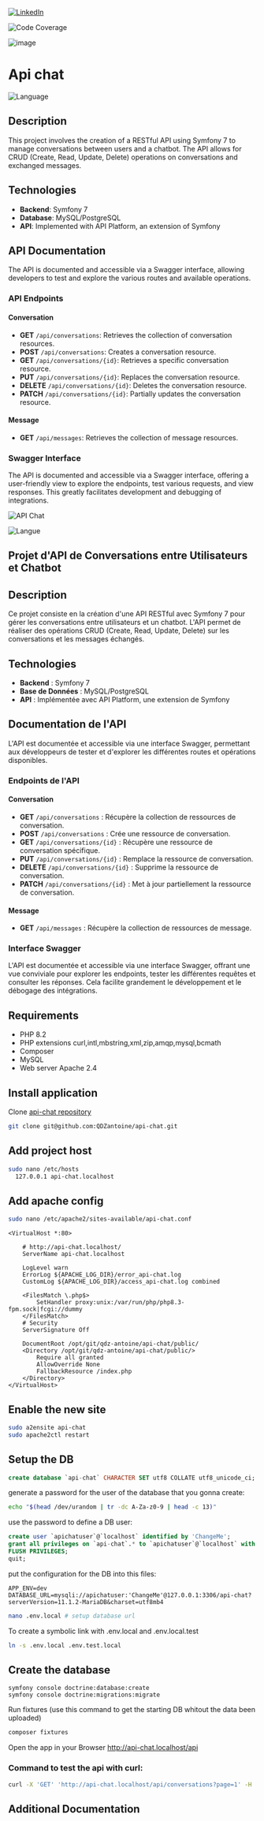 [![LinkedIn](https://img.shields.io/badge/LinkedIn-0077B5?style=for-the-badge&logo=linkedin&logoColor=white)](https://www.linkedin.com/in/antoinequendez/)


![Code Coverage](https://github.com/QDZantoine/api-chat/raw/main/.github/badges/coverage.svg)

![image]({https://img.shields.io/badge/Symfony-000000?style=for-the-badge&logo=Symfony&logoColor=white})



# Api chat



![Language](https://img.shields.io/badge/language-EN-green)

## Description

This project involves the creation of a RESTful API using Symfony 7 to manage conversations between users and a chatbot. The API allows for CRUD (Create, Read, Update, Delete) operations on conversations and exchanged messages.

## Technologies

- **Backend**: Symfony 7
- **Database**: MySQL/PostgreSQL
- **API**: Implemented with API Platform, an extension of Symfony

## API Documentation

The API is documented and accessible via a Swagger interface, allowing developers to test and explore the various routes and available operations.

### API Endpoints

#### Conversation

- **GET** `/api/conversations`: Retrieves the collection of conversation resources.
- **POST** `/api/conversations`: Creates a conversation resource.
- **GET** `/api/conversations/{id}`: Retrieves a specific conversation resource.
- **PUT** `/api/conversations/{id}`: Replaces the conversation resource.
- **DELETE** `/api/conversations/{id}`: Deletes the conversation resource.
- **PATCH** `/api/conversations/{id}`: Partially updates the conversation resource.

#### Message

- **GET** `/api/messages`: Retrieves the collection of message resources.

### Swagger Interface

The API is documented and accessible via a Swagger interface, offering a user-friendly view to explore the endpoints, test various requests, and view responses. This greatly facilitates development and debugging of integrations.

![API Chat](public/images/api-chat.png)




![Langue](https://img.shields.io/badge/langue-FR-blue)

 ## Projet d'API de Conversations entre Utilisateurs et Chatbot

## Description

Ce projet consiste en la création d'une API RESTful avec Symfony 7 pour gérer les conversations entre utilisateurs et un chatbot. L'API permet de réaliser des opérations CRUD (Create, Read, Update, Delete) sur les conversations et les messages échangés.

## Technologies

- **Backend** : Symfony 7
- **Base de Données** : MySQL/PostgreSQL
- **API** : Implémentée avec API Platform, une extension de Symfony

## Documentation de l'API

L'API est documentée et accessible via une interface Swagger, permettant aux développeurs de tester et d'explorer les différentes routes et opérations disponibles.

### Endpoints de l'API

#### Conversation

- **GET** `/api/conversations` : Récupère la collection de ressources de conversation.
- **POST** `/api/conversations` : Crée une ressource de conversation.
- **GET** `/api/conversations/{id}` : Récupère une ressource de conversation spécifique.
- **PUT** `/api/conversations/{id}` : Remplace la ressource de conversation.
- **DELETE** `/api/conversations/{id}` : Supprime la ressource de conversation.
- **PATCH** `/api/conversations/{id}` : Met à jour partiellement la ressource de conversation.

#### Message

- **GET** `/api/messages` : Récupère la collection de ressources de message.

### Interface Swagger

L'API est documentée et accessible via une interface Swagger, offrant une vue conviviale pour explorer les endpoints, tester les différentes requêtes et consulter les réponses. Cela facilite grandement le développement et le débogage des intégrations.



## Requirements

- PHP 8.2
- PHP extensions curl,intl,mbstring,xml,zip,amqp,mysql,bcmath
- Composer
- MySQL
- Web server Apache 2.4

## Install application

Clone [api-chat repository](https://github.com/QDZantoine/api-chat)

```bash
git clone git@github.com:QDZantoine/api-chat.git
```
## Add project host
```bash
sudo nano /etc/hosts
  127.0.0.1 api-chat.localhost
```
## Add apache config
```bash
sudo nano /etc/apache2/sites-available/api-chat.conf
```

```nano
<VirtualHost *:80>

    # http://api-chat.localhost/
    ServerName api-chat.localhost

    LogLevel warn
    ErrorLog ${APACHE_LOG_DIR}/error_api-chat.log
    CustomLog ${APACHE_LOG_DIR}/access_api-chat.log combined

    <FilesMatch \.php$>
        SetHandler proxy:unix:/var/run/php/php8.3-fpm.sock|fcgi://dummy
    </FilesMatch>
    # Security
    ServerSignature Off

    DocumentRoot /opt/git/qdz-antoine/api-chat/public/
    <Directory /opt/git/qdz-antoine/api-chat/public/>
        Require all granted
        AllowOverride None
        FallbackResource /index.php
    </Directory>
</VirtualHost>
```

## Enable the new site 
```bash
sudo a2ensite api-chat
sudo apache2ctl restart
```
## Setup the DB

```sql
create database `api-chat` CHARACTER SET utf8 COLLATE utf8_unicode_ci;
```
generate a password for the user of the database that you gonna create:
```bash
echo "$(head /dev/urandom | tr -dc A-Za-z0-9 | head -c 13)"
```
use the password to define a DB user:

```sql
create user `apichatuser`@`localhost` identified by 'ChangeMe';
grant all privileges on `api-chat`.* to `apichatuser`@`localhost` with grant option;
FLUSH PRIVILEGES;
quit;
```	


put the configuration for the DB into this files:

```
APP_ENV=dev
DATABASE_URL=mysqli://apichatuser:'ChangeMe'@127.0.0.1:3306/api-chat?serverVersion=11.1.2-MariaDB&charset=utf8mb4
```

```bash
nano .env.local # setup database url
```
To create a symbolic link with .env.local and .env.local.test
```bash
ln -s .env.local .env.test.local
```
## Create the database
```
symfony console doctrine:database:create
symfony console doctrine:migrations:migrate
```

Run fixtures  (use this command to get the starting DB whitout the data been uploaded)
```bash
composer fixtures
```

Open the app in your Browser http://api-chat.localhost/api

### Command to test the api with curl:

```bash
curl -X 'GET' 'http://api-chat.localhost/api/conversations?page=1' -H 'accept: application/ld+json'
```
## Additional Documentation